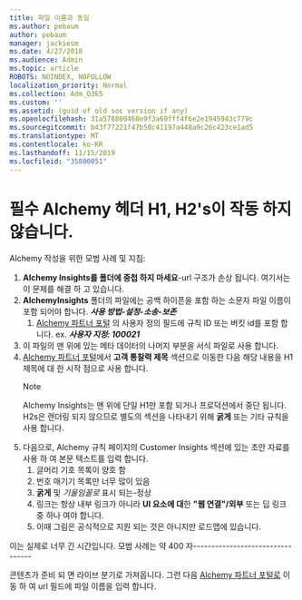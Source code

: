 ```yaml
---
title: 파일 이름과 동일
ms.author: pebaum
author: pebaum
manager: jackiesm
ms.date: 4/27/2018
ms.audience: Admin
ms.topic: article
ROBOTS: NOINDEX, NOFOLLOW
localization_priority: Normal
ms.collection: Adm_O365
ms.custom: ''
ms.assetid: (guid of old soc version if any)
ms.openlocfilehash: 31a578800468e9f3a69fff4f6e2e1945943c779c
ms.sourcegitcommit: b43f77221f47b50c41197a448a9c26c423ce1ad5
ms.translationtype: MT
ms.contentlocale: ko-KR
ms.lasthandoff: 11/15/2019
ms.locfileid: "35800051"
---
```

# <a name="required-alchemy-header-h1-h2s-dont-work"></a>필수 Alchemy 헤더 H1, H2's이 작동 하지 않습니다.
Alchemy 작성을 위한 모범 사례 및 지침:

1. **Alchemy Insights를 폴더에 중첩 하지 마세요**-url 구조가 손상 됩니다. 여기서는이 문제를 해결 하 고 있습니다.
1. **AlchemyInsights** 폴더의 파일에는 공백 하이픈을 포함 하는 소문자 파일 이름이 포함 되어야 합니다. ***사용 방법-설정-소송-보존***
    1. [Alchemy 파트너 포털](https://alchemyportal.azurewebsites.net) 의 사용자 정의 필드에 규칙 ID 또는 버킷 id를 포함 합니다. ex. ***사용자 지정: 100021***
1. 이 파일의 맨 위에 있는 메타 데이터의 나머지 부분을 서식 파일로 사용 합니다.
1. [Alchemy 파트너 포털](https://alchemyportal.azurewebsites.net)에서 **고객 통찰력 제목** 섹션으로 이동한 다음 해당 내용을 H1 제목에 대 한 시작 점으로 사용 합니다. 
    > [!NOTE]
    > Alchemy Insights는 맨 위에 단일 H1만 포함 되거나 프로덕션에서 중단 됩니다. H2s은 렌더링 되지 않으므로 별도의 섹션을 나타내기 위해 **굵게** 또는 기타 규칙을 사용 합니다.
1. 다음으로, Alchemy 규칙 페이지의 Customer Insights 섹션에 있는 초안 자료를 사용 하 여 본문 텍스트를 입력 합니다.
    1. 글머리 기호 목록이 양호 함
    1. 번호 매기기 목록만 너무 많이 있음
    1. **굵게** 및 *기울임꼴로* 표시 되는-정상
    1. 링크는 항상 내부 링크가 아니라 **UI 요소에 대**한 **"웹 연결"/외부** 또는 딥 링크 중 하나 여야 합니다.
    1. 이때 그림은 공식적으로 지원 되는 것은 아니지만 로드맵에 있습니다.

이는 실제로 너무 긴 시간입니다. 모범 사례는 약 400 자---------------------------------

콘텐츠가 준비 되 면 라이브 분기로 가져옵니다. 그런 다음 [Alchemy 파트너 포털로](https://alchemyportal.azurewebsites.net) 이동 하 여 url 필드에 파일 이름을 입력 합니다. 